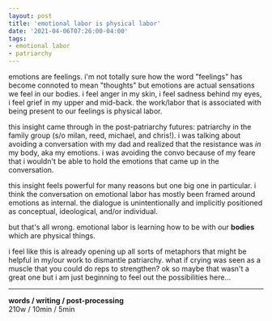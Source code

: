 ```yaml
---
layout: post
title: 'emotional labor is physical labor'
date: '2021-04-06T07:26:00-04:00'
tags:
- emotional labor
- patriarchy
--- 
```


<!-- {:target="_blank"} -->

emotions are feelings. i'm not totally sure how the word "feelings" has become connoted to mean "thoughts" but emotions are actual sensations we feel in our bodies. i feel anger in my skin, i feel sadness behind my eyes, i feel grief in my upper and mid-back. the work/labor that is associated with being present to our feelings is physical labor. 

this insight came through in the post-patriarchy futures: patriarchy in the family group (s/o milan, reed, michael, and chris!). i was talking about avoiding a conversation with my dad and realized that the resistance was *in* my body, aka my emotions. i was avoiding the convo because of my feare that i wouldn't be able to hold the emotions that came up in the conversation. 

this insight feels powerful for many reasons but one big one in particular. i think the conversation on emotional labor has mostly been framed around emotions as internal. the dialogue is unintentionally and implicitly positioned as conceptual, ideological, and/or individual.

but that's all wrong. emotional labor is learning how to be with our **bodies** which are physical things. 

i feel like this is already opening up all sorts of metaphors that might be helpful in my/our work to dismantle patriarchy. what if crying was seen as a muscle that you could do reps to strengthen? ok so maybe that wasn't a great one but i am just beginning to feel out the possibilities here...

---


<!-- hyperlink bank -->


<!-- &#042; = asterisk -->
<!-- &#039; = single quote '-->

**words / writing / post-processing**  
210w / 10min / 5min